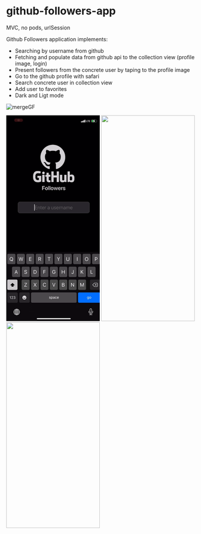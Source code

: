 # github-followers-app
MVC, no pods, urlSession

Github Followers application implements:
- Searching by username from github
- Fetching and populate data from github api to the collection view (profile image, login)
- Present followers from the concrete user by taping to the profile image
- Go to the github profile with safari
- Search concrete user in collection view
- Add user to favorites
- Dark and Ligt mode

![mergeGF](https://user-images.githubusercontent.com/84244347/193916765-ea561c9d-41fb-4989-ac77-2af7347276ac.jpg)

<img src="https://github.com/Nam-Namazov/media1/blob/main/gf1Gif.gif" width="250" height="550" /> <img src="https://github.com/Nam-Namazov/media1/blob/main/ff2Gif.gif" width="250" height="550" /> <img src="https://github.com/Nam-Namazov/media1/blob/main/gf3Gif.gif" width="250" height="550" />
